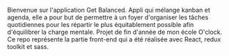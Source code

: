 Bienvenue sur l'application Get Balanced.
Appli qui mélange kanban et agenda, elle a pour but de permettre à un foyer d'organiser les tâches quotidiennes pour les répartir le plus équitablement possible afin d'équilibrer la charge mentale.
Projet de fin d'année de mon école O'clock. 
Ce repo représente la partie front-end qui a été réalisée avec React, redux toolkit et sass.
